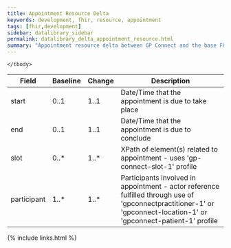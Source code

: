```yaml
---
title: Appointment Resource Delta
keywords: development, fhir, resource, appointment
tags: [fhir,development]
sidebar: datalibrary_sidebar
permalink: datalibrary_delta_appointment_resource.html
summary: "Appointment resource delta between GP Connect and the base FHIR resource."
---
```


<table>
	<thead>
		<tr>
			<th>Field</th>
			<th>Baseline</th>
			<th>Change</th>
			<th>Description</th>
		</tr>
	</thead>
	<tbody>
		<tr>
			<td>	start	</td>
			<td>	0..1	</td>
			<td>	1..1	</td>
			<td>	Date/Time that the appointment is due to take place	</td>
		</tr>		
		<tr>
			<td>	end	</td>
			<td>	0..1	</td>
			<td>	1..1	</td>
			<td>	Date/Time that the appointment is due to conclude	</td>
		</tr>
		<tr>
			<td>	slot	</td>
			<td>	0..*	</td>
			<td>	1..*	</td>
			<td>	XPath of element(s) related to appointment - uses 'gp-connect-slot-1' profile	</td>
		</tr>
		<tr>
			<td>	participant	</td>
			<td>	1..*	</td>
			<td>	1..*	</td>
			<td>	Participants involved in appointment - actor reference fulfilled through use of 'gpconnectpractitioner-1' or 'gpconnect-location-1' or 'gpconnect-patient-1' profile</td>
		</tr>

	</tbody>

</table>

{% include links.html %}